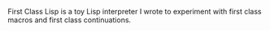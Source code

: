 First Class Lisp is a toy Lisp interpreter I wrote to experiment with
first class macros and first class continuations.


